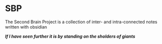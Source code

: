 # SBP
The Second Brain Project is a collection of inter- and intra-connected notes written with obsidian 

***If I have seen further it is by standing on the sholders of giants***
